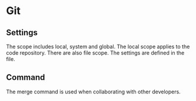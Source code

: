 # Git

## Settings

The scope includes local, system and global. The local scope applies to the code repository. There are also file scope. The settings are defined in the file.

## Command

The merge command is used when collaborating with other developers.
